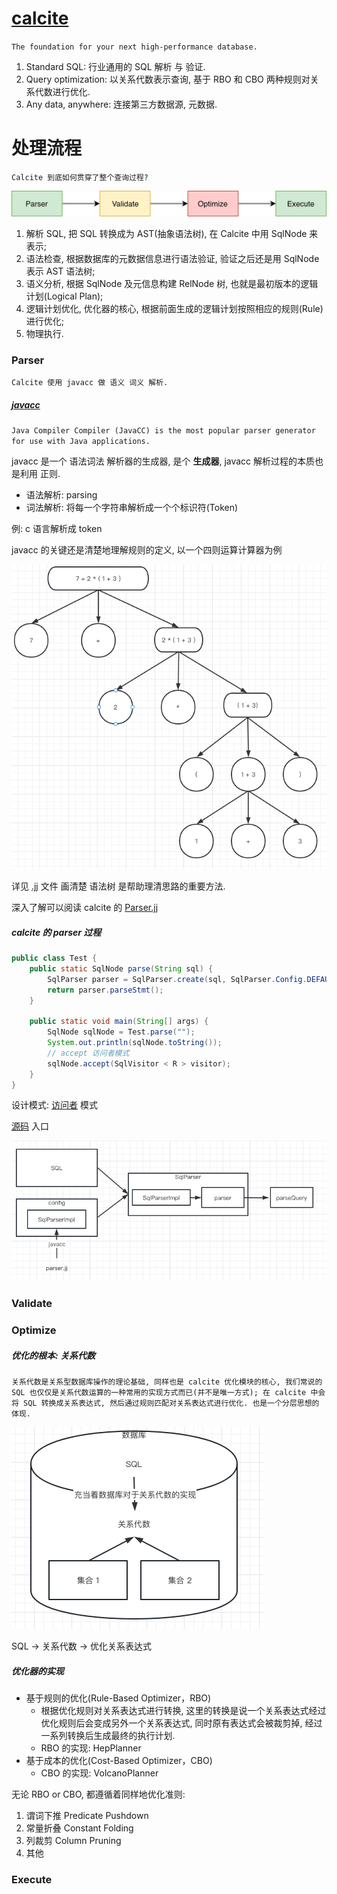 # [calcite](https://calcite.apache.org/)

`The foundation for your next high-performance database.`

1. Standard SQL: 行业通用的 SQL 解析 与 验证.
2. Query optimization: 以关系代数表示查询, 基于 RBO 和 CBO 两种规则对关系代数进行优化.
3. Any data, anywhere: 连接第三方数据源, 元数据.

# 处理流程

`Calcite 到底如何贯穿了整个查询过程?`

![img.png](img/img.png)

1. 解析 SQL, 把 SQL 转换成为 AST(抽象语法树), 在 Calcite 中用 SqlNode 来表示;
2. 语法检查, 根据数据库的元数据信息进行语法验证, 验证之后还是用 SqlNode 表示 AST 语法树;
3. 语义分析, 根据 SqlNode 及元信息构建 RelNode 树, 也就是最初版本的逻辑计划(Logical Plan);
4. 逻辑计划优化, 优化器的核心, 根据前面生成的逻辑计划按照相应的规则(Rule)进行优化;
5. 物理执行.

### Parser

`Calcite 使用 javacc 做 语义 词义 解析.`

##### [javacc](https://javacc.github.io/javacc/)

`Java Compiler Compiler (JavaCC) is the most popular parser generator for use with Java applications.`

javacc 是一个 语法词法 解析器的生成器, 是个 **生成器**, javacc 解析过程的本质也是利用 正则.

* 语法解析: parsing
* 词法解析: 将每一个字符串解析成一个个标识符(Token)

例: c 语言解析成 token

javacc 的关键还是清楚地理解规则的定义, 以一个四则运算计算器为例

![img.png](img/img3.png)

详见 [.jj](https://github.com/user757187977/WorkMark/blob/master/src/demo/calcite/javacc/Calculator.jj) 文件 画清楚 语法树
是帮助理清思路的重要方法.

深入了解可以阅读 calcite 的 [Parser.jj](https://github.com/apache/calcite/blob/master/core/src/main/codegen/templates/Parser.jj)

##### calcite 的 parser 过程

```java
public class Test {
    public static SqlNode parse(String sql) {
        SqlParser parser = SqlParser.create(sql, SqlParser.Config.DEFAULT);
        return parser.parseStmt();
    }

    public static void main(String[] args) {
        SqlNode sqlNode = Test.parse("");
        System.out.println(sqlNode.toString());
        // accept 访问者模式
        sqlNode.accept(SqlVisitor < R > visitor);
    }
}
```

设计模式: [访问者](https://github.com/user757187977/WorkMark/blob/master/src/mark/%E8%AE%BE%E8%AE%A1%E6%A8%A1%E5%BC%8F.md) 模式

[源码](./CBOTest.java) 入口

![img.png](img/img4.png)


### Validate

### Optimize

##### 优化的根本: 关系代数

`
关系代数是关系型数据库操作的理论基础, 同样也是 calcite 优化模块的核心, 我们常说的 SQL 也仅仅是关系代数运算的一种常用的实现方式而已(并不是唯一方式); 在 calcite 中会将 SQL 转换成关系表达式, 然后通过规则匹配对关系表达式进行优化. 也是一个分层思想的体现.
`

![img.png](img/img2.png)

SQL -> 关系代数 -> 优化关系表达式

##### 优化器的实现

* 基于规则的优化(Rule-Based Optimizer，RBO)
    * 根据优化规则对关系表达式进行转换, 这里的转换是说一个关系表达式经过优化规则后会变成另外一个关系表达式, 同时原有表达式会被裁剪掉, 经过一系列转换后生成最终的执行计划.
    * RBO 的实现: HepPlanner
* 基于成本的优化(Cost-Based Optimizer，CBO)
    * CBO 的实现: VolcanoPlanner

无论 RBO or CBO, 都遵循着同样地优化准则:

1. 谓词下推 Predicate Pushdown
2. 常量折叠 Constant Folding
3. 列裁剪 Column Pruning
4. 其他

### Execute

